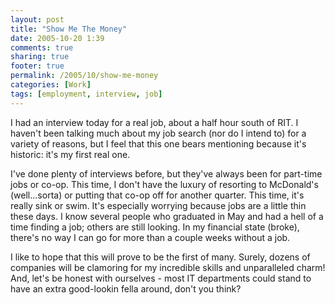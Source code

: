 ```yaml
---
layout: post
title: "Show Me The Money"
date: 2005-10-20 1:39
comments: true
sharing: true
footer: true
permalink: /2005/10/show-me-money
categories: [Work]
tags: [employment, interview, job]
---
```

I had an interview today for a real job, about a half hour south of RIT.  I haven't been talking much about my job search (nor do I intend to) for a variety of reasons, but I feel that this one bears mentioning because it's historic: it's my first real one.

I've done plenty of interviews before, but they've always been for part-time jobs or co-op.  This time, I don't have the luxury of resorting to McDonald's (well...sorta) or putting that co-op off for another quarter.  This time, it's really sink or swim.  It's especially worrying because jobs are a little thin these days.  I know several people who graduated in May and had a hell of a time finding a job; others are still looking.  In my financial state (broke), there's no way I can go for more than a couple weeks without a job.

I like to hope that this will prove to be the first of many.  Surely, dozens of companies will be clamoring for my incredible skills and unparalleled charm!  And, let's be honest with ourselves - most IT departments could stand to have an extra good-lookin fella around, don't you think?
